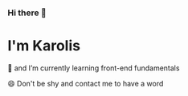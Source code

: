 ### Hi there 👋

# I'm Karolis 

 🌱 and I’m currently learning front-end fundamentals
 
 😄 Don't be shy and contact me to have a word 

<!--
**sunny-github-acc/sunny-github-acc** is a ✨ _special_ ✨ repository because its `README.md` (this file) appears on your GitHub profile.

Here are some ideas to get you started:
- 🔭 I’m currently working on ...
-
- 👯 I’m looking to collaborate on ...
- 🤔 I’m looking for help with ...
- 💬 Ask me about ...
- 📫 How to reach me: ...
- 😄 Pronouns: ...
- ⚡ Fun fact: ...
-->
